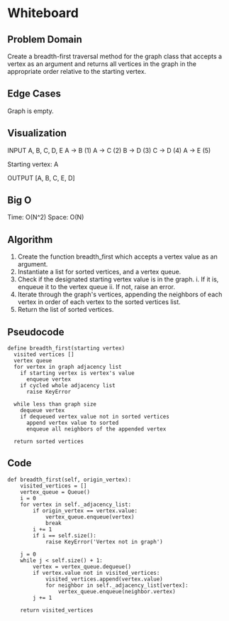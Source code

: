 # Whiteboard

## Problem Domain

Create a breadth-first traversal method for the graph class that accepts a vertex as an argument and returns all vertices in the graph in the appropriate order relative to the starting vertex.

## Edge Cases

Graph is empty.

## Visualization

INPUT
A, B, C, D, E
A -> B (1)
A -> C (2)
B -> D (3)
C -> D (4)
A -> E (5)

Starting vertex: A

OUTPUT
[A, B, C, E, D]

## Big O

Time: O(N^2)
Space: O(N)

## Algorithm

1. Create the function breadth_first which accepts a vertex value as an argument.
2. Instantiate a list for sorted vertices, and a vertex queue.
3. Check if the designated starting vertex value is in the graph.
   i. If it is, enqueue it to the vertex queue
   ii. If not, raise an error.
4. Iterate through the graph's vertices, appending the neighbors of each vertex in order of each vertex to the sorted vertices list.
5. Return the list of sorted vertices.

## Pseudocode

```
define breadth_first(starting vertex)
  visited vertices []
  vertex queue
  for vertex in graph adjacency list
    if starting vertex is vertex's value
      enqueue vertex
    if cycled whole adjacency list
      raise KeyError

  while less than graph size
    dequeue vertex
    if dequeued vertex value not in sorted vertices
      append vertex value to sorted
      enqueue all neighbors of the appended vertex

  return sorted vertices
```

## Code

```
def breadth_first(self, origin_vertex):
    visited_vertices = []
    vertex_queue = Queue()
    i = 0
    for vertex in self._adjacency_list:
        if origin_vertex == vertex.value:
            vertex_queue.enqueue(vertex)
            break
        i += 1
        if i == self.size():
            raise KeyError('Vertex not in graph')

    j = 0
    while j < self.size() + 1:
        vertex = vertex_queue.dequeue()
        if vertex.value not in visited_vertices:
            visited_vertices.append(vertex.value)
            for neighbor in self._adjacency_list[vertex]:
                vertex_queue.enqueue(neighbor.vertex)
        j += 1

    return visited_vertices
```
